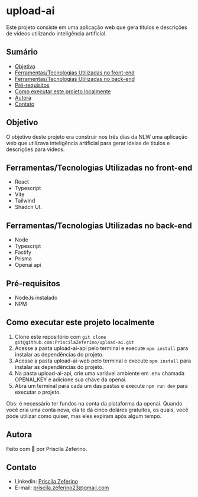 # upload-ai

Este projeto consiste em uma aplicação web que gera titulos e descrições de videos utilizando inteligência artificial.

## Sumário
- [Objetivo](#objetivo)
- [Ferramentas/Tecnologias Utilizadas no front-end](#ferramentastecnologias-utilizadas-no-front-end)
- [Ferramentas/Tecnologias Utilizadas no back-end](#ferramentastecnologias-utilizadas-no-back-end)
- [Pré-requisitos](#pré-requisitos)
- [Como executar este projeto localmente](#como-executar-este-projeto-localmente)
- [Autora](#autora)
- [Contato](#contato)

## Objetivo
O objetivo deste projeto era construir nos três dias da NLW uma aplicação web que utilizava inteligência artificial para gerar ideias de titulos e descrições para videos.

## Ferramentas/Tecnologias Utilizadas no front-end
- React 
- Typescript
- Vite
- Tailwind 
- Shadcn UI.

## Ferramentas/Tecnologias Utilizadas no back-end
- Node
- Typescript
- Fastify
- Prisma
- Openai api

## Pré-requisitos
- NodeJs instalado
- NPM

## Como executar este projeto localmente
1. Clone este repositório com ``` git clone git@github.com:PriscilaZeferino/upload-ai.git ```
2. Acesse a pasta upload-ai-api pelo terminal e execute ```npm install``` para instalar as dependências do projeto.
3. Acesse a pasta upload-ai-web pelo terminal e execute ```npm install``` para instalar as dependências do projeto.
4. Na pasta upload-ai-api, crie uma variável ambiente em .env chamada OPENAI_KEY e adicione sua chave da openai.
5. Abra um terminal para cada um das pastas e execute ```npm run dev``` para executar o projeto.

Obs: é necessário ter fundos na conta da plataforma da openai. Quando você cria uma conta nova, ela te dá cinco doláres gratuitos, os quais, você pode utilizar como quiser, mas eles expiram após algum tempo.

## Autora
Feito com 🧡 por Priscila Zeferino.

## Contato
- Linkedin: [Priscila Zeferino](https://www.linkedin.com/in/priscila-yasmin-da-rocha-zeferino/)
- E-mail: priscila.zeferino23@gmail.com
